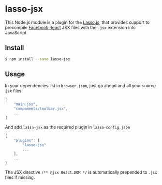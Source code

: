 lasso-jsx
==============

This Node.js module is a plugin for the [Lasso.js](https://github.com/raptorjs/lasso), that provides support to precompile [Facebook React](http://facebook.github.io/react/) JSX files with the `.jsx` extension into JavaScript.

## Install

```sh
$ npm install --save lasso-jsx
```


## Usage

In your dependencies list in `browser.json`, just go ahead and all your source .jsx files
```js
[
    "main.jsx",
    "components/toolbar.jsx",
    ...
]
```
And add `lasso-jsx` as the required plugin in `lasso-config.json`

```js
{
	"plugins": [
	    "lasso-jsx"
	    ...
	],
	...
}
```

The JSX directive `/** @jsx React.DOM */` is automatically prepended to `.jsx` files if missing.
